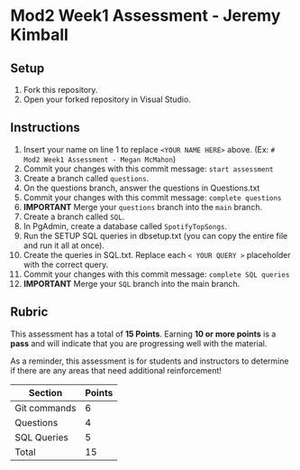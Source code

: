 # Mod2 Week1 Assessment - Jeremy Kimball

## Setup
1. Fork this repository.
2. Open your forked repository in Visual Studio.

## Instructions
1. Insert your name on line 1 to replace `<YOUR NAME HERE>` above. (Ex: `# Mod2 Week1 Assessment - Megan McMahon`)
2. Commit your changes with this commit message: `start assessment`
3. Create a branch called `questions`.
4. On the questions branch, answer the questions in Questions.txt
5. Commit your changes with this commit message: `complete questions`
6. **IMPORTANT** Merge your `questions` branch into the `main` branch.
7. Create a branch called `SQL`.
8. In PgAdmin, create a database called `SpotifyTopSongs`.
9. Run the SETUP SQL queries in dbsetup.txt (you can copy the entire file and run it all at once).
10. Create the queries in SQL.txt. Replace each `< YOUR QUERY >` placeholder with the correct query.
11. Commit your changes with this commit message: `complete SQL queries`
12. **IMPORTANT** Merge your `SQL` branch into the main branch.

## Rubric

This assessment has a total of **15 Points**. Earning **10 or more points** is a **pass** and will indicate that you are progressing well with the material.

As a reminder, this assessment is for students and instructors to determine if there are any areas that need additional reinforcement!

| Section       | Points |
|---------------|--------|
| Git commands  |      6 |
| Questions     |      4 |
| SQL Queries   |      5 |
| Total         |     15 |